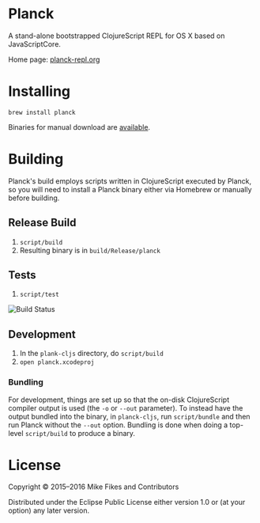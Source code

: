 # Planck

A stand-alone bootstrapped ClojureScript REPL for OS X based on JavaScriptCore.

Home page: [planck-repl.org](http://planck-repl.org)

# Installing

```
brew install planck
```

Binaries for manual download are [available](http://planck-repl.org/download.html).

# Building 

Planck's build employs scripts written in ClojureScript executed by Planck, so you will need to install a Planck binary either via Homebrew or manually before building.

## Release Build

1. `script/build`
2. Resulting binary is in `build/Release/planck`

## Tests

1. `script/test`

![Build Status](https://circleci.com/gh/mfikes/planck.png?circle-token=:circle-token)

## Development 

1. In the `plank-cljs` directory, do `script/build`
2. `open planck.xcodeproj`

### Bundling

For development, things are set up so that the on-disk ClojureScript compiler output is used (the `-o` or `--out` parameter). To instead have the output bundled into the binary, in `planck-cljs`, run `script/bundle` and then run Planck without the `--out` option. Bundling is done when doing a top-level `script/build` to produce a binary.

# License

Copyright © 2015–2016 Mike Fikes and Contributors

Distributed under the Eclipse Public License either version 1.0 or (at your option) any later version.
